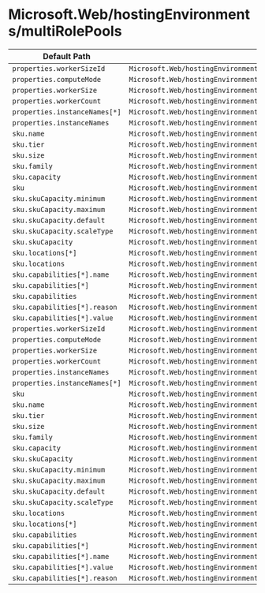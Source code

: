 # Microsoft.Web/hostingEnvironments/multiRolePools

| Default Path | Alias |
|---|---|
| `properties.workerSizeId` | `Microsoft.Web/hostingEnvironments/multiRolePools/default.workerSizeId` |
| `properties.computeMode` | `Microsoft.Web/hostingEnvironments/multiRolePools/default.computeMode` |
| `properties.workerSize` | `Microsoft.Web/hostingEnvironments/multiRolePools/default.workerSize` |
| `properties.workerCount` | `Microsoft.Web/hostingEnvironments/multiRolePools/default.workerCount` |
| `properties.instanceNames[*]` | `Microsoft.Web/hostingEnvironments/multiRolePools/default.instanceNames[*]` |
| `properties.instanceNames` | `Microsoft.Web/hostingEnvironments/multiRolePools/default.instanceNames` |
| `sku.name` | `Microsoft.Web/hostingEnvironments/multiRolePools/default.sku.name` |
| `sku.tier` | `Microsoft.Web/hostingEnvironments/multiRolePools/default.sku.tier` |
| `sku.size` | `Microsoft.Web/hostingEnvironments/multiRolePools/default.sku.size` |
| `sku.family` | `Microsoft.Web/hostingEnvironments/multiRolePools/default.sku.family` |
| `sku.capacity` | `Microsoft.Web/hostingEnvironments/multiRolePools/default.sku.capacity` |
| `sku` | `Microsoft.Web/hostingEnvironments/multiRolePools/default.sku` |
| `sku.skuCapacity.minimum` | `Microsoft.Web/hostingEnvironments/multiRolePools/default.sku.skuCapacity.minimum` |
| `sku.skuCapacity.maximum` | `Microsoft.Web/hostingEnvironments/multiRolePools/default.sku.skuCapacity.maximum` |
| `sku.skuCapacity.default` | `Microsoft.Web/hostingEnvironments/multiRolePools/default.sku.skuCapacity.default` |
| `sku.skuCapacity.scaleType` | `Microsoft.Web/hostingEnvironments/multiRolePools/default.sku.skuCapacity.scaleType` |
| `sku.skuCapacity` | `Microsoft.Web/hostingEnvironments/multiRolePools/default.sku.skuCapacity` |
| `sku.locations[*]` | `Microsoft.Web/hostingEnvironments/multiRolePools/default.sku.locations[*]` |
| `sku.locations` | `Microsoft.Web/hostingEnvironments/multiRolePools/default.sku.locations` |
| `sku.capabilities[*].name` | `Microsoft.Web/hostingEnvironments/multiRolePools/default.sku.capabilities[*].name` |
| `sku.capabilities[*]` | `Microsoft.Web/hostingEnvironments/multiRolePools/default.sku.capabilities[*]` |
| `sku.capabilities` | `Microsoft.Web/hostingEnvironments/multiRolePools/default.sku.capabilities` |
| `sku.capabilities[*].reason` | `Microsoft.Web/hostingEnvironments/multiRolePools/default.sku.capabilities[*].reason` |
| `sku.capabilities[*].value` | `Microsoft.Web/hostingEnvironments/multiRolePools/default.sku.capabilities[*].value` |
| `properties.workerSizeId` | `Microsoft.Web/hostingEnvironments/multiRolePools/workerSizeId` |
| `properties.computeMode` | `Microsoft.Web/hostingEnvironments/multiRolePools/computeMode` |
| `properties.workerSize` | `Microsoft.Web/hostingEnvironments/multiRolePools/workerSize` |
| `properties.workerCount` | `Microsoft.Web/hostingEnvironments/multiRolePools/workerCount` |
| `properties.instanceNames` | `Microsoft.Web/hostingEnvironments/multiRolePools/instanceNames` |
| `properties.instanceNames[*]` | `Microsoft.Web/hostingEnvironments/multiRolePools/instanceNames[*]` |
| `sku` | `Microsoft.Web/hostingEnvironments/multiRolePools/sku` |
| `sku.name` | `Microsoft.Web/hostingEnvironments/multiRolePools/sku.name` |
| `sku.tier` | `Microsoft.Web/hostingEnvironments/multiRolePools/sku.tier` |
| `sku.size` | `Microsoft.Web/hostingEnvironments/multiRolePools/sku.size` |
| `sku.family` | `Microsoft.Web/hostingEnvironments/multiRolePools/sku.family` |
| `sku.capacity` | `Microsoft.Web/hostingEnvironments/multiRolePools/sku.capacity` |
| `sku.skuCapacity` | `Microsoft.Web/hostingEnvironments/multiRolePools/sku.skuCapacity` |
| `sku.skuCapacity.minimum` | `Microsoft.Web/hostingEnvironments/multiRolePools/sku.skuCapacity.minimum` |
| `sku.skuCapacity.maximum` | `Microsoft.Web/hostingEnvironments/multiRolePools/sku.skuCapacity.maximum` |
| `sku.skuCapacity.default` | `Microsoft.Web/hostingEnvironments/multiRolePools/sku.skuCapacity.default` |
| `sku.skuCapacity.scaleType` | `Microsoft.Web/hostingEnvironments/multiRolePools/sku.skuCapacity.scaleType` |
| `sku.locations` | `Microsoft.Web/hostingEnvironments/multiRolePools/sku.locations` |
| `sku.locations[*]` | `Microsoft.Web/hostingEnvironments/multiRolePools/sku.locations[*]` |
| `sku.capabilities` | `Microsoft.Web/hostingEnvironments/multiRolePools/sku.capabilities` |
| `sku.capabilities[*]` | `Microsoft.Web/hostingEnvironments/multiRolePools/sku.capabilities[*]` |
| `sku.capabilities[*].name` | `Microsoft.Web/hostingEnvironments/multiRolePools/sku.capabilities[*].name` |
| `sku.capabilities[*].value` | `Microsoft.Web/hostingEnvironments/multiRolePools/sku.capabilities[*].value` |
| `sku.capabilities[*].reason` | `Microsoft.Web/hostingEnvironments/multiRolePools/sku.capabilities[*].reason` |


